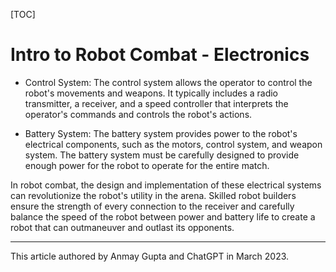 [TOC]

# Intro to Robot Combat - Electronics

- Control System: The control system allows the operator to control the robot's movements and weapons. It typically includes a radio transmitter, a receiver, and a speed controller that interprets the operator's commands and controls the robot's actions.

- Battery System: The battery system provides power to the robot's electrical components, such as the motors, control system, and weapon system. The battery system must be carefully designed to provide enough power for the robot to operate for the entire match.

In robot combat, the design and implementation of these electrical systems can revolutionize the robot's utility in the arena. Skilled robot builders ensure the strength of every connection to the receiver and carefully balance the speed of the robot between power and battery life to create a robot that can outmaneuver and outlast its opponents.

---
This article authored by Anmay Gupta and ChatGPT in March 2023.
